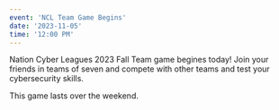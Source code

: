 ```yaml
---
event: 'NCL Team Game Begins'
date: '2023-11-05'
time: '12:00 PM'
---
```

Nation Cyber Leagues 2023 Fall Team game begines today!
Join your friends in teams of seven and compete with other
teams and test your cybersecurity skills.

This game lasts over the weekend.
